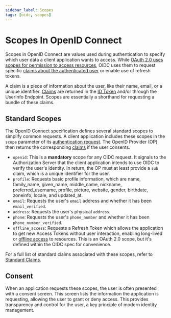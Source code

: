```yaml
---
sidebar_label: Scopes
tags: [oidc, scopes]
---
```


# Scopes In OpenID Connect

Scopes in OpenID Connect are values used during authentication to specify which user data a client application wants to access.
While [OAuth 2.0 uses scopes for permission to access resources](https://www.rfc-editor.org/rfc/rfc6749.html#section-3.3), OIDC uses them to request specific [claims about the authenticated user](standard-claims.mdx) or enable use of refresh tokens.

A claim is a piece of information about the user, like their name, email, or a unique identifier.
[Claims](standard-claims.mdx) are returned in the [ID Token](id-token.md) and/or through the UserInfo Endpoint.
Scopes are essentially a shorthand for requesting a bundle of these claims.

## Standard Scopes

The OpenID Connect specification defines several standard scopes to simplify common requests.
A client application includes these scopes in the `scope` parameter of its [authentication request](authentication-request.md).
The OpenID Provider (OP) then returns the corresponding [claims](standard-claims.mdx) if the user consents.

* `openid`: This is a **mandatory** scope for any OIDC request. It signals to the Authorization Server that the client application intends to use OIDC to verify the user's identity. In return, the OP must at least provide a `sub` claim, which is a unique identifier for the user.
* `profile`: Requests basic profile information, which are name, family_name, given_name, middle_name, nickname, preferred_username, profile, picture, website, gender, birthdate, zoneinfo, locale, and updated_at.
* `email`: Requests the user's `email` address and whether it has been `email_verified`.
* `address`: Requests the user's physical `address`.
* `phone`: Requests the user's `phone_number` and whether it has been `phone_number_verified`.
* `offline_access`: Requests a Refresh Token which allows the application to get new Access Tokens without user interaction, enabling long-lived or [offline access](17-offline-access.md) to resources. This is an OAuth 2.0 scope, but it's defined within the OIDC spec for convenience.

For a full list of standard claims associated with these scopes, refer to [Standard Claims](standard-claims.mdx).

## Consent

When an application requests these scopes, the user is often presented with a consent screen.
This screen lists the information the application is requesting, allowing the user to grant or deny access.
This provides transparency and control for the user, a key principle of modern identity management.
